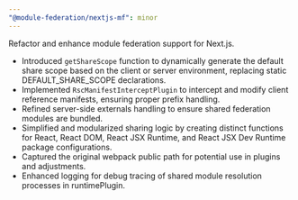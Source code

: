 ```yaml
---
"@module-federation/nextjs-mf": minor
---
```


Refactor and enhance module federation support for Next.js.

- Introduced `getShareScope` function to dynamically generate the default share scope based on the client or server environment, replacing static DEFAULT_SHARE_SCOPE declarations.
- Implemented `RscManifestInterceptPlugin` to intercept and modify client reference manifests, ensuring proper prefix handling.
- Refined server-side externals handling to ensure shared federation modules are bundled.
- Simplified and modularized sharing logic by creating distinct functions for React, React DOM, React JSX Runtime, and React JSX Dev Runtime package configurations.
- Captured the original webpack public path for potential use in plugins and adjustments.
- Enhanced logging for debug tracing of shared module resolution processes in runtimePlugin.
